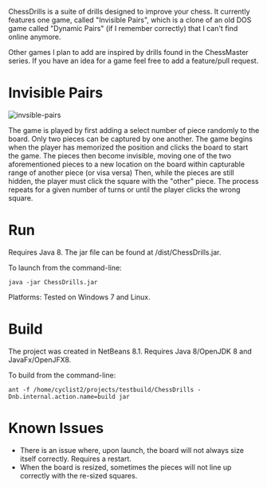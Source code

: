 ChessDrills is a suite of drills designed to improve your chess. It currently features one game, called "Invisible Pairs", which is a clone of an old DOS game called "Dynamic Pairs" (if I remember correctly) that I can't find online anymore. 

Other games I plan to add are inspired by drills found in the ChessMaster series. If you have an idea for a game feel free to add a feature/pull request.

# Invisible Pairs

![invsible-pairs](https://github.com/heategn/ChessDrills/blob/master/cdanimation.gif)

The game is played by first adding a select number of piece randomly to the board. Only two pieces can be captured by one another. The game begins when the player has memorized the position and clicks the board to start the game. The pieces then become invisible, moving one of the two aforementioned pieces to a new location on the board within capturable range of another piece (or visa versa) Then, while the pieces are still hidden, the player must click the square with the "other" piece. The process repeats for a given number of turns or until the player clicks the wrong square.

# Run

Requires Java 8. The jar file can be found at /dist/ChessDrills.jar.

To launch from the command-line:

`java -jar ChessDrills.jar`

Platforms: Tested on Windows 7 and Linux.

# Build

The project was created in NetBeans 8.1. Requires Java 8/OpenJDK 8 and JavaFx/OpenJFX8.

To build from the command-line:
 
`ant -f /home/cyclist2/projects/testbuild/ChessDrills -Dnb.internal.action.name=build jar`

# Known Issues

- There is an issue where, upon launch, the board will not always size itself correctly. Requires a restart.
- When the board is resized, sometimes the pieces will not line up correctly with the re-sized squares.



